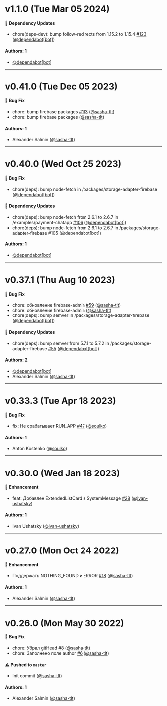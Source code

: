# v1.1.0 (Tue Mar 05 2024)

#### 🔩 Dependency Updates

- chore(deps-dev): bump follow-redirects from 1.15.2 to 1.15.4 [#123](https://github.com/salute-developers/salutejs/pull/123) ([@dependabot[bot]](https://github.com/dependabot[bot]))

#### Authors: 1

- [@dependabot[bot]](https://github.com/dependabot[bot])

---

# v0.41.0 (Tue Dec 05 2023)

#### 🐛 Bug Fix

- chore: bump firebase packages [#113](https://github.com/salute-developers/salutejs/pull/113) ([@sasha-tlt](https://github.com/sasha-tlt))
- chore: bump firebase packages ([@sasha-tlt](https://github.com/sasha-tlt))

#### Authors: 1

- Alexander Salmin ([@sasha-tlt](https://github.com/sasha-tlt))

---

# v0.40.0 (Wed Oct 25 2023)

#### 🐛 Bug Fix

- chore(deps): bump node-fetch in /packages/storage-adapter-firebase ([@dependabot[bot]](https://github.com/dependabot[bot]))

#### 🔩 Dependency Updates

- chore(deps): bump node-fetch from 2.6.1 to 2.6.7 in /examples/payment-chatapp [#106](https://github.com/salute-developers/salutejs/pull/106) ([@dependabot[bot]](https://github.com/dependabot[bot]))
- chore(deps): bump node-fetch from 2.6.1 to 2.6.7 in /packages/storage-adapter-firebase [#105](https://github.com/salute-developers/salutejs/pull/105) ([@dependabot[bot]](https://github.com/dependabot[bot]))

#### Authors: 1

- [@dependabot[bot]](https://github.com/dependabot[bot])

---

# v0.37.1 (Thu Aug 10 2023)

#### 🐛 Bug Fix

- chore: обновление firebase-admin [#59](https://github.com/salute-developers/salutejs/pull/59) ([@sasha-tlt](https://github.com/sasha-tlt))
- chore: обновление firebase-admin ([@sasha-tlt](https://github.com/sasha-tlt))
- chore(deps): bump semver in /packages/storage-adapter-firebase ([@dependabot[bot]](https://github.com/dependabot[bot]))

#### 🔩 Dependency Updates

- chore(deps): bump semver from 5.7.1 to 5.7.2 in /packages/storage-adapter-firebase [#55](https://github.com/salute-developers/salutejs/pull/55) ([@dependabot[bot]](https://github.com/dependabot[bot]))

#### Authors: 2

- [@dependabot[bot]](https://github.com/dependabot[bot])
- Alexander Salmin ([@sasha-tlt](https://github.com/sasha-tlt))

---

# v0.33.3 (Tue Apr 18 2023)

#### 🐛 Bug Fix

- fix: Не срабатывает RUN_APP [#47](https://github.com/salute-developers/salutejs/pull/47) ([@soulko](https://github.com/soulko))

#### Authors: 1

- Anton Kostenko ([@soulko](https://github.com/soulko))

---

# v0.30.0 (Wed Jan 18 2023)

#### 🚀 Enhancement

- feat: Добавлен ExtendedListCard в SystemMessage [#28](https://github.com/salute-developers/salutejs/pull/28) ([@ivan-ushatsky](https://github.com/ivan-ushatsky))

#### Authors: 1

- Ivan Ushatsky ([@ivan-ushatsky](https://github.com/ivan-ushatsky))

---

# v0.27.0 (Mon Oct 24 2022)

#### 🚀 Enhancement

- Поддержать NOTHING_FOUND и ERROR [#18](https://github.com/salute-developers/salutejs/pull/18) ([@sasha-tlt](https://github.com/sasha-tlt))

#### Authors: 1

- Alexander Salmin ([@sasha-tlt](https://github.com/sasha-tlt))

---

# v0.26.0 (Mon May 30 2022)

#### 🐛 Bug Fix

- chore: Убрал gitHead [#8](https://github.com/salute-developers/salutejs/pull/8) ([@sasha-tlt](https://github.com/sasha-tlt))
- chore: Заполнено поле author [#6](https://github.com/salute-developers/salutejs/pull/6) ([@sasha-tlt](https://github.com/sasha-tlt))

#### ⚠️ Pushed to `master`

- Init commit ([@sasha-tlt](https://github.com/sasha-tlt))

#### Authors: 1

- Alexander Salmin ([@sasha-tlt](https://github.com/sasha-tlt))
